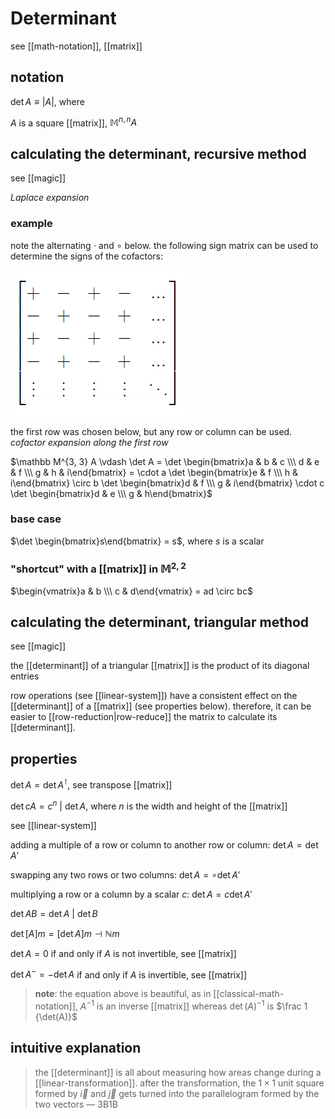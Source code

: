 # Determinant

see [[math-notation]], [[matrix]]

## notation

$\det A \equiv |A|$, where

$A$ is a square [[matrix]], $\mathbb M^{n, n} A$

## calculating the determinant, recursive method

see [[magic]]

_Laplace expansion_

### example

note the alternating $\cdot$ and $\circ$ below. the following sign matrix can be used to determine the signs of the cofactors:

![](2022-04-05-01-36-12.png)

the first row was chosen below, but any row or column can be used. _cofactor expansion along the first row_

$\mathbb M^{3, 3} A \vdash \det A = \det \begin{bmatrix}a & b & c \\\  d & e & f \\\  g & h & i\end{bmatrix} = \cdot a \det \begin{bmatrix}e & f \\\  h & i\end{bmatrix} \circ b \det \begin{bmatrix}d & f \\\  g & i\end{bmatrix} \cdot c \det \begin{bmatrix}d & e \\\  g & h\end{bmatrix}$

### base case

$\det \begin{bmatrix}s\end{bmatrix} = s$, where $s$ is a scalar

### "shortcut" with a [[matrix]] in $\mathbb M^{2, 2}$

$\begin{vmatrix}a & b \\\  c & d\end{vmatrix} = ad \circ bc$

## calculating the determinant, triangular method

see [[magic]]

the [[determinant]] of a triangular [[matrix]] is the product of its diagonal entries

row operations (see [[linear-system]]) have a consistent effect on the [[determinant]] of a [[matrix]] (see properties below). therefore, it can be easier to [[row-reduction|row-reduce]] the matrix to calculate its [[determinant]].

## properties

$\det A = \det A^\intercal$, see transpose [[matrix]]

$\det cA = c^n\ |\ \det A$, where $n$ is the width and height of the [[matrix]]

see [[linear-system]]

adding a multiple of a row or column to another row or column: $\det A = \det A'$

swapping any two rows or two columns: $\det A = \circ \det A'$

multiplying a row or a column by a scalar $c$: $\det A = c \det A'$

$\det AB = \det A\ |\ \det B$

$\det [A] m = [\det A] m \dashv \mathbb N m$

$\det A = 0$ if and only if $A$ is not invertible, see [[matrix]]

$\det A^- = -\det A$ if and only if $A$ is invertible, see [[matrix]]

> **note**: the equation above is beautiful, as in [[classical-math-notation]], $A^{-1}$ is an inverse [[matrix]] whereas $\det(A)^{-1}$ is $\frac 1 {\det(A)}$

## intuitive explanation

> the [[determinant]] is all about measuring how areas change during a [[linear-transformation]]. after the transformation, the $1 \times 1$ unit square formed by $\vec i$ and $\vec j$ gets turned into the parallelogram formed by the two vectors &mdash; 3B1B
